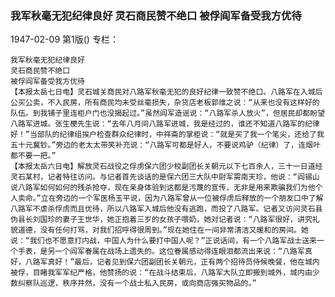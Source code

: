 ### 我军秋毫无犯纪律良好  灵石商民赞不绝口  被俘阎军备受我方优待

1947-02-09
第1版()
专栏：

    我军秋毫无犯纪律良好
    灵石商民赞不绝口
    被俘阎军备受我方优待
    【本报太岳七日电】灵石城关商民对八路军秋毫无犯的良好纪律一致赞不绝口。八路军在入城后公买公卖，不入民房，所有商民均未受丝毫损失，杂货店老板郭维之说：“从来也没有这样好的队伍。到我铺子里连柜户门也没揭起过。”虽然阎军造谣说：“八路军杀人放火”，但居民却都盼望八路军进城。张生梗先生说：“去年八月间八路军进城，我是经过的，谁还不知道八路军的纪律好！”当部队的纪律组挨户检查群众纪律时，中祥斋的掌柜说：“就是买了我一个笔尖，还给了我五十元冀钞。”旁边的老太太带笑补充说：“八路军可都是好人，不要说鸡驴（纪律）了，连烟叶都不要一把。”
    【本报太岳六日电】解放灵石战役之俘虏保六团少校副团长关朝元以下七百余人，三十一日道经灵石某村，记者特往访问。与记者首先谈话的是保六团三大队中尉军需南天珍，他说：“阎锡山说八路军如何如何的残杀抢夺，现在亲身体验到这都是污蔑的宣传，无非是用来欺骗我们为他个人卖命。”立在旁边的一个军医杨玉平说，因为八路军曾从一位被俘虏后释放的一个朋友口中了解八路军不虐杀俘虏而且优待，所以八路军入城后他没有逃跑，而投了八路军。记者又访问灵石县伪县长刘国珍的妻子王世华，她正抱着三岁的女孩子喂奶，她对记者说：“八路军很好，讲究礼貌道德，没有任何打骂，对我们招呼得很周到。”现在她住在一间非常清洁又暖和的房间。她说：“我们也不愿意打内战，中国人为什么要打中国人呢？”正说话间，有一个八路军战士送来一个手表，是另一个阎军眷属在战场上遗失的。这位眷属感动得连眼泪都流出来说：“八路军真好，八路军真好！”最后，记者见到保六团副团长关朝元，正有两个招待员侍候晚餐，他在城内被俘，目睹我军军纪严格，他赞扬的说：“在战斗结束后，八路军大队立即搬到城外，城内由少数纠察队巡逻，秩序井然，没有一个战士私入民房，或向商店强买物品的。”
